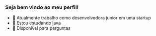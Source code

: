 ### Seja bem vindo ao meu perfil!

- 👾 Atualmente trabalho como desenvolvedora junior em uma startup
- 🌱 Estou estudando java
- 💬 Disponível para perguntas


